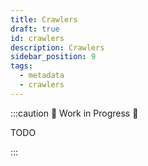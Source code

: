 ```yaml
---
title: Crawlers
draft: true
id: crawlers
description: Crawlers
sidebar_position: 9
tags:
  - metadata
  - crawlers
---
```


:::caution 🚧 Work in Progress 🚧

TODO

:::
